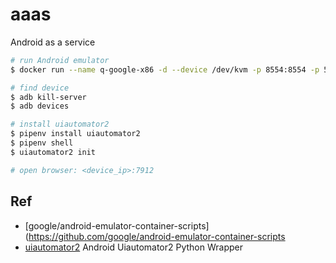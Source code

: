 # aaas

Android as a service

```bash
# run Android emulator
$ docker run --name q-google-x86 -d --device /dev/kvm -p 8554:8554 -p 5555:5555 android4docker/q-google-x86:30.0.0

# find device
$ adb kill-server
$ adb devices

# install uiautomator2
$ pipenv install uiautomator2
$ pipenv shell
$ uiautomator2 init

# open browser: <device_ip>:7912
```

## Ref

- [google/android-emulator-container-scripts](https://github.com/google/android-emulator-container-scripts
- [uiautomator2](https://github.com/openatx/uiautomator2) Android Uiautomator2 Python Wrapper
